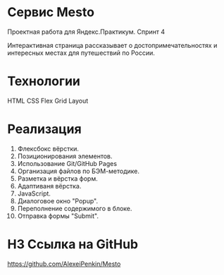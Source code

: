 # Сервис Mesto
Проектная работа для Яндекс.Практикум. 
Спринт 4

Интерактивная страница рассказывает о достопримечательностях и интересных местах для путешествий по России.

# Технологии
HTML
CSS
Flex
Grid Layout

# Реализация
1. Флексбокс вёрстки.
2. Позиционирования элементов.
3. Использование Git/GitHub Pages
4. Организация файлов по БЭМ-методике.
5. Разметка и вёрстка форм.
6. Адаптиваня вёрстка.
7. JavaScript.
8. Диалоговое окно "Popup".
9. Переполнение содержимого в блоке.
10. Отправка формы "Submit".

# H3 Ссылка на GitHub
https://github.com/AlexeiPenkin/Mesto
